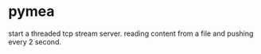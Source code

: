 # pymea

start a threaded tcp stream server.
reading content from a file and pushing every 2 second.

